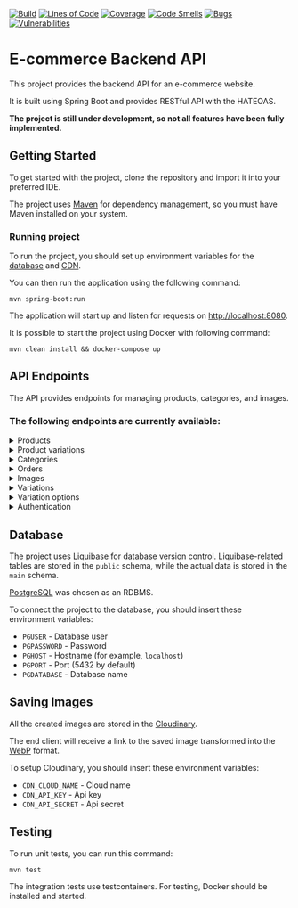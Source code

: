 [![Build](https://github.com/pawl1n/ks-java/actions/workflows/build.yml/badge.svg)](https://github.com/pawl1n/ks-java/actions/workflows/build.yml)
[![Lines of Code](https://sonarcloud.io/api/project_badges/measure?project=pawl1n_ks-java&metric=ncloc)](https://sonarcloud.io/summary/new_code?id=pawl1n_ks-java)
[![Coverage](https://sonarcloud.io/api/project_badges/measure?project=pawl1n_ks-java&metric=coverage)](https://sonarcloud.io/summary/new_code?id=pawl1n_ks-java)
[![Code Smells](https://sonarcloud.io/api/project_badges/measure?project=pawl1n_ks-java&metric=code_smells)](https://sonarcloud.io/summary/new_code?id=pawl1n_ks-java)
[![Bugs](https://sonarcloud.io/api/project_badges/measure?project=pawl1n_ks-java&metric=bugs)](https://sonarcloud.io/summary/new_code?id=pawl1n_ks-java)
[![Vulnerabilities](https://sonarcloud.io/api/project_badges/measure?project=pawl1n_ks-java&metric=vulnerabilities)](https://sonarcloud.io/summary/new_code?id=pawl1n_ks-java)

# E-commerce Backend API

This project provides the backend API for an e-commerce website.

It is built using Spring Boot and provides RESTful API with the HATEOAS.

**The project is still under development, so not all features have been fully implemented.**

## Getting Started

To get started with the project, clone the repository and import it into your preferred IDE.

The project uses [Maven](https://maven.apache.org/) for dependency management, so you must have Maven installed on your
system.

### Running project

To run the project, you should set up environment variables for the [database](#database) and [CDN](#saving-images).

You can then run the application using the following command:

```
mvn spring-boot:run
```

The application will start up and listen for requests on <http://localhost:8080>.

It is possible to start the project using Docker with following command:

```
mvn clean install && docker-compose up
```

## API Endpoints

The API provides endpoints for managing products, categories, and images.

### The following endpoints are currently available:

<details>
<summary>Products</summary>

`GET /api/products` - Retrieves a list of all products.

Params:

| Param        | Description                                                                                        |
|--------------|----------------------------------------------------------------------------------------------------|
| categoryPath | Search products by category path.<br/>Finds products even if they belong to a descendant category. |

`GET /api/products/{id}` - Retrieves a specific product by ID.

`GET /api/products/slug/{slug}` - Retrieves a specific product by slug.

`POST /api/products` - Creates a new product.

`PUT /api/products/{id}` - Updates an existing product.

`DELETE /api/products/{id}` - Deletes a product by ID.

`GET /api/products/{id}/category` - Retrieves a category of the product.

</details>

<details>
<summary>Product variations</summary>

`GET /api/products/{id}/variations` - Retrieves a list of all product variationss.

`GET /api/products/{id}/variations/{id}` - Retrieves a specific product variation by ID.

`POST /api/products/id}/variations` - Creates a new product variation.

`PUT /api/products/{id}/variations/{id}` - Updates an existing product variation.

`DELETE /api/products/{id}/variations/{id}` - Deletes a product variation by ID.

</details>

<details>
<summary>Categories</summary>

`GET /api/categories` - Retrieves a list of all categories.

`GET /api/categories/root` - Retrieves a list of all root categories.

`GET /api/categories/tree` - Retrieves a tree of all categories.

`GET /api/categories/{id}` - Retrieves a specific category by ID.

`GET /api/categories/path/{*path}` - Retrieves a specific category by its path.

`GET /api/categories/{id}/descendants` - Retrieves descendants of category

`POST /api/categories` - Creates a new category.

`PUT /api/categories/{id}` - Updates an existing category.

`DELETE /api/categories/{id}` - Deletes a category by ID.

</details>

<details>
<summary>Orders</summary>

WIP

</details>

<details>
<summary>Images</summary>

`GET /api/images` - Retrieves a list of all images.

`GET /api/images/{id}` - Retrieves a specific image by ID.

`POST /api/images` - Creates a new image. Details in the [Images](#saving-images) section

`PUT /api/images/{id}` - Updates an existing image.

`DELETE /api/images/{id}` - Deletes an image by ID.

</details>


<details>
<summary>Variations</summary>

`GET /api/variations` - Retrieves a list of all variations.

`GET /api/variations/{id}` - Retrieves a specific variation by ID.

`POST /api/variations` - Creates a new variation.

`PUT /api/variations/{id}` - Updates an existing variation.

`DELETE /api/variations/{id}` - Deletes a variation by ID.

</details>

<details>
<summary>Variation options</summary>

`GET /api/variations/{id}/options` - Retrieves a list of all variation options.

`GET /api/variations/{id}/options/{id}` - Retrieves a specific variation option by ID.

`POST /api/variations/id}/options` - Creates a new variation option.

`PUT /api/variations/{id}/options/{id}` - Updates an existing variation option.

`DELETE /api/variations/{id}/options/{id}` - Deletes a variation option by ID.

</details>

<details>
<summary>Authentication</summary>

`POST /api/auth/login` - Login user and generate JWT tokens.

`POST /api/auth/register` - Register new user with role user.

`POST /api/auth/refresh` - Refresh access token.

</details>

## Database

The project uses [Liquibase](https://www.liquibase.com/) for database version control.
Liquibase-related tables are stored in the `public` schema, while the actual data is stored in the `main` schema.

[PostgreSQL](https://www.postgresql.org/) was chosen as an RDBMS.

To connect the project to the database, you should insert these environment variables:

* `PGUSER` - Database user
* `PGPASSWORD` - Password
* `PGHOST` - Hostname (for example, `localhost`)
* `PGPORT` - Port (5432 by default)
* `PGDATABASE` - Database name

## Saving Images

All the created images are stored in the [Cloudinary](https://cloudinary.com/).

The end client will receive a link to the saved image transformed into
the [WebP](https://developers.google.com/speed/webp/) format.

To setup Cloudinary, you should insert these environment variables:

* `CDN_CLOUD_NAME` - Cloud name
* `CDN_API_KEY` - Api key
* `CDN_API_SECRET` - Api secret

## Testing

To run unit tests, you can run this command:

```
mvn test
```

The integration tests use testcontainers. For testing, Docker should be installed and started.
